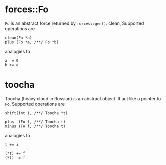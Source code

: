 # forces::Fo

`Fo` is an abstract force returned by `forces::gen()`.
clean, Supported operations are

	clean(Fo *a)
	plus (Fo *a, /**/ Fo *b)

analogies to

	a  = 0
	b += a

# toocha

Toocha (heavy cloud in Russian) is an abstract object. It act like a
pointer to `Fo`. Supported operations are

	shift(int i, /**/ Toocha *t)

	plus  (Fo f, /**/ Toocha t)
	minus (Fo f, /**/ Toocha t)

analogies to

	t += i

	(*t) += f
	(*t) -= f
